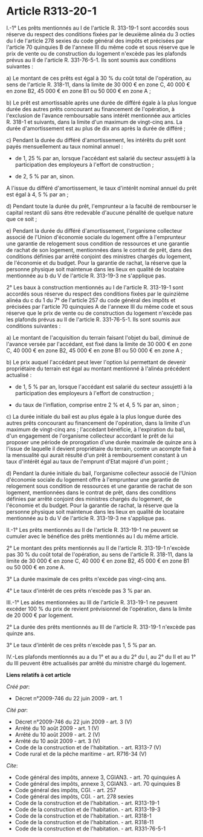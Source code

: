 # Article R313-20-1

I.-1° Les prêts mentionnés au I de l'article R. 313-19-1 sont accordés sous réserve du respect des conditions fixées par le
deuxième alinéa du 3 octies du I de l'article 278 sexies du code général des impôts et précisées par l'article 70 quinquies B
de l'annexe III du même code et sous réserve que le prix de vente ou de construction du logement n'excède pas les plafonds
prévus au II de l'article R. 331-76-5-1. Ils sont soumis aux conditions suivantes : 

a) Le montant de ces prêts est égal à 30 % du coût total de l'opération, au sens de l'article R. 318-11, dans la limite de 30
000 € en zone C, 40 000 € en zone B2, 45 000 € en zone B1 ou 50 000 € en zone A ; 

b) Le prêt est amortissable après une durée de différé égale à la plus longue durée des autres prêts concourant au
financement de l'opération, à l'exclusion de l'avance remboursable sans intérêt mentionnée aux articles R. 318-1 et suivants,
dans la limite d'un maximum de vingt-cinq ans. La durée d'amortissement est au plus de dix ans après la durée de différé ; 

c) Pendant la durée du différé d'amortissement, les intérêts du prêt sont payés mensuellement au taux nominal annuel :

- de 1, 25 % par an, lorsque l'accédant est salarié du secteur assujetti à la participation des employeurs à l'effort de
construction ;

- de 2, 5 % par an, sinon.

A l'issue du différé d'amortissement, le taux d'intérêt nominal annuel du prêt est égal à 4, 5 % par an ; 

d) Pendant toute la durée du prêt, l'emprunteur a la faculté de rembourser le capital restant dû sans être redevable d'aucune
pénalité de quelque nature que ce soit ; 

e) Pendant la durée du différé d'amortissement, l'organisme collecteur associé de l'Union d'économie sociale du logement
offre à l'emprunteur une garantie de relogement sous condition de ressources et une garantie de rachat de son logement,
mentionnées dans le contrat de prêt, dans des conditions définies par arrêté conjoint des ministres chargés du logement, de
l'économie et du budget. Pour la garantie de rachat, la réserve que la personne physique soit maintenue dans les lieux en
qualité de locataire mentionnée au b du V de l'article R. 313-19-3 ne s'applique pas. 

2° Les baux à construction mentionnés au I de l'article R. 313-19-1 sont accordés sous réserve du respect des conditions
fixées par le quinzième alinéa du c du 1 du 7° de l'article 257 du code général des impôts et précisées par l'article 70
quinquies A de l'annexe III du même code et sous réserve que le prix de vente ou de construction du logement n'excède pas les
plafonds prévus au II de l'article R. 331-76-5-1. Ils sont soumis aux conditions suivantes : 

a) Le montant de l'acquisition du terrain faisant l'objet du bail, diminué de l'avance versée par l'accédant, est fixé dans
la limite de 30 000 € en zone C, 40 000 € en zone B2, 45 000 € en zone B1 ou 50 000 € en zone A ; 

b) Le prix auquel l'accédant peut lever l'option lui permettant de devenir propriétaire du terrain est égal au montant
mentionné à l'alinéa précédent actualisé :

- de 1, 5 % par an, lorsque l'accédant est salarié du secteur assujetti à la participation des employeurs à l'effort de
construction ;

- du taux de l'inflation, comprise entre 2 % et 4, 5 % par an, sinon ; 

c) La durée initiale du bail est au plus égale à la plus longue durée des autres prêts concourant au financement de
l'opération, dans la limite d'un maximum de vingt-cinq ans ; l'accédant bénéficie, à l'expiration du bail, d'un engagement de
l'organisme collecteur accordant le prêt de lui proposer une période de prorogation d'une durée maximale de quinze ans à
l'issue de laquelle il devient propriétaire du terrain, contre un acompte fixé à la mensualité qui aurait résulté d'un prêt à
remboursement constant à un taux d'intérêt égal au taux de l'emprunt d'Etat majoré d'un point ; 

d) Pendant la durée initiale du bail, l'organisme collecteur associé de l'Union d'économie sociale du logement offre à
l'emprunteur une garantie de relogement sous condition de ressources et une garantie de rachat de son logement, mentionnées
dans le contrat de prêt, dans des conditions définies par arrêté conjoint des ministres chargés du logement, de l'économie et
du budget. Pour la garantie de rachat, la réserve que la personne physique soit maintenue dans les lieux en qualité de
locataire mentionnée au b du V de l'article R. 313-19-3 ne s'applique pas. 

II.-1° Les prêts mentionnés au II de l'article R. 313-19-1 ne peuvent se cumuler avec le bénéfice des prêts mentionnés au I
du même article. 

2° Le montant des prêts mentionnés au II de l'article R. 313-19-1 n'excède pas 30 % du coût total de l'opération, au sens de
l'article R. 318-11, dans la limite de 30 000 € en zone C, 40 000 € en zone B2, 45 000 € en zone B1 ou 50 000 € en zone A. 

3° La durée maximale de ces prêts n'excède pas vingt-cinq ans. 

4° Le taux d'intérêt de ces prêts n'excède pas 3 % par an. 

III.-1° Les aides mentionnées au III de l'article R. 313-19-1 ne peuvent excéder 100 % du prix de revient prévisionnel de
l'opération, dans la limite de 20 000 € par logement. 

2° La durée des prêts mentionnés au III de l'article R. 313-19-1 n'excède pas quinze ans. 

3° Le taux d'intérêt de ces prêts n'excède pas 1, 5 % par an. 

IV.-Les plafonds mentionnés au a du 1° et au a du 2° du I, au 2° du II et au 1° du III peuvent être actualisés par arrêté du
ministre chargé du logement.

**Liens relatifs à cet article**

_Créé par_:

  - Décret n°2009-746 du 22 juin 2009 - art. 1

_Cité par_:

  - Décret n°2009-746 du 22 juin 2009 - art. 3 (V)
  - Arrêté du 10 août 2009 - art. 1 (V)
  - Arrêté du 10 août 2009 - art. 2 (V)
  - Arrêté du 10 août 2009 - art. 3 (V)
  - Code de la construction et de l'habitation. - art. R313-7 (V)
  - Code rural et de la pêche maritime - art. R716-34 (V)

_Cite_:

  - Code général des impôts, annexe 3, CGIAN3. - art. 70 quinquies A
  - Code général des impôts, annexe 3, CGIAN3. - art. 70 quinquies B
  - Code général des impôts, CGI. - art. 257
  - Code général des impôts, CGI. - art. 278 sexies
  - Code de la construction et de l'habitation. - art. R313-19-1
  - Code de la construction et de l'habitation. - art. R313-19-3
  - Code de la construction et de l'habitation. - art. R318-1
  - Code de la construction et de l'habitation. - art. R318-11
  - Code de la construction et de l'habitation. - art. R331-76-5-1
